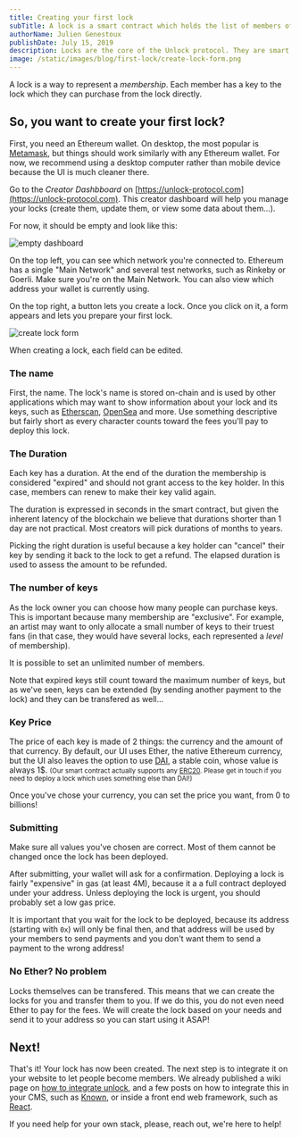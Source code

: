 ```yaml
---
title: Creating your first lock
subTitle: A lock is a smart contract which holds the list of members of your community.
authorName: Julien Genestoux
publishDate: July 15, 2019
description: Locks are the core of the Unlock protocol. They are smart contracts deployed on the Ethereum chain which lets your community become members by purchasing keys to your lock.
image: /static/images/blog/first-lock/create-lock-form.png
---
```


A lock is a way to represent a *membership*. Each member has a key to the lock which they can purchase from the lock directly.

## So, you want to create your first lock?

First, you need an Ethereum wallet. On desktop, the most popular is [Metamask](https://metamask.io/), but things should work similarly with any Ethereum wallet. For now, we recommend using a desktop computer rather than mobile device because the UI is much cleaner there.

Go to the _Creator Dashbboard_ on [https://unlock-protocol.com](https://unlock-protocol.com). This creator dashboard will help you manage your locks (create them, update them, or view some data about them...).

For now, it should be empty and look like this:

![empty dashboard](/static/images/blog/first-lock/empty-dashboard.png)

On the top left, you can see which network you're connected to. Ethereum has a single "Main Network" and several test networks, such as Rinkeby or Goerli. Make sure you're on the Main Network. You can also view which address your wallet is currently using.

On the top right, a button lets you create a lock. Once you click on it, a form appears and lets you prepare your first lock.

![create lock form](/static/images/blog/first-lock/create-lock-form.png)

When creating a lock, each field can be edited.

### The name

First, the name. The lock's name is stored on-chain and is used by other applications which may want to show information about your lock and its keys, such as [Etherscan](https://etherscan.io/), [OpenSea](https://opensea.io/) and more. Use something descriptive but fairly short as every character counts toward the fees you'll pay to deploy this lock.

### The Duration

Each key has a duration. At the end of the duration the membership is considered "expired" and should not grant access to the key holder. In this case, members can renew to make their key valid again.

The duration is expressed in seconds in the smart contract, but given the inherent latency of the blockchain we believe that durations shorter than 1 day are not practical. Most creators will pick durations of months to years.

Picking the right duration is useful because a key holder can "cancel" their key by sending it back to the lock to get a refund. The elapsed duration is used to assess the amount to be refunded.

### The number of keys

As the lock owner you can choose how many people can purchase keys. This is important because many membership are "exclusive". For example, an artist may want to only allocate a small number of keys to their truest fans (in that case, they would have several locks, each represented a _level_ of membership).

It is possible to set an unlimited number of members.

Note that expired keys still count toward the maximum number of keys, but as we've seen, keys can be extended (by sending another payment to the lock) and they can be transfered as well...

### Key Price

The price of each key is made of 2 things: the currency and the amount of that currency. By default, our UI uses Ether, the native Ethereum currency, but the UI also leaves the option to use [DAI](https://makerdao.com/en/dai), a stable coin, whose value is always 1$. <small>(Our smart contract actually supports any [ERC20](https://www.investopedia.com/news/what-erc20-and-what-does-it-mean-ethereum/). Please get in touch if you need to deploy a lock which uses something else than DAI!)</small>

Once you've chose your currency, you can set the price you want, from 0 to billions!

### Submitting

Make sure all values you've chosen are correct. Most of them cannot be changed once the lock has been deployed.

After submitting, your wallet will ask for a confirmation. Deploying a lock is fairly "expensive" in gas (at least 4M), because it a a full contract deployed under your address. Unless deploying the lock is urgent, you should probably set a low gas price.

It is important that you wait for the lock to be deployed, because its address (starting with `0x`) will only be final then, and that address will be used by your members to send payments and you don't want them to send a payment to the wrong address!

### No Ether? No problem

Locks themselves can be transfered. This means that we can create the locks for you and transfer them to you. If we do this, you do not even need Ether to pay for the fees. We will create the lock based on your needs and send it to your address so you can start using it ASAP!

## Next!

That's it! Your lock has now been created. The next step is to integrate it on your website to let people become members. We already published a wiki page on [how to integrate unlock](https://github.com/unlock-protocol/unlock/wiki/Integrating-Unlock-on-your-site), and a few posts on how to integrate this in your CMS, such as [Known](/blog/integrating-unlock-with-known/), or inside a front end web framework, such as [React](/blog/integratating-unlock-react/).

If you need help for your own stack, please, reach out, we're here to help!
